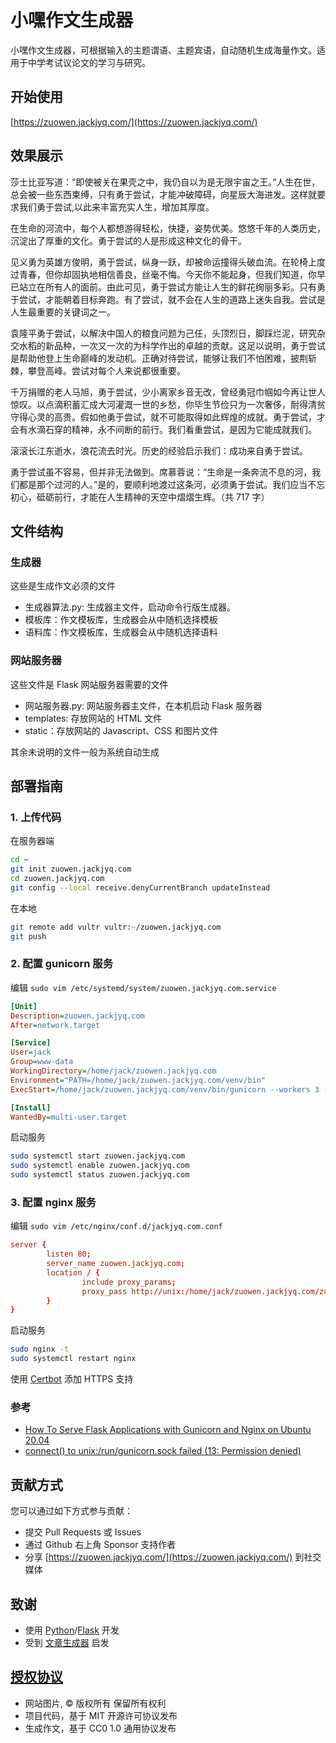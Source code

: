# 小嘿作文生成器

小嘿作文生成器，可根据输入的主题谓语、主题宾语，自动随机生成海量作文。适用于中学考试议论文的学习与研究。

## 开始使用

[https://zuowen.jackjyq.com/](https://zuowen.jackjyq.com/)

## 效果展示

> >

莎士比亚写道：“即使被关在果壳之中，我仍自以为是无限宇宙之王。”人生在世，总会被一些东西束缚，只有勇于尝试，才能冲破障碍，向星辰大海进发。这样就要求我们勇于尝试,以此来丰富充实人生，增加其厚度。

在生命的河流中，每个人都想游得轻松，快捷，姿势优美。悠悠千年的人类历史，沉淀出了厚重的文化。勇于尝试的人是形成这种文化的骨干。

见义勇为英雄方俊明，勇于尝试，纵身一跃，却被命运撞得头破血流。在轮椅上度过青春，但你却固执地相信善良，丝毫不悔。今天你不能起身，但我们知道，你早已站立在所有人的面前。由此可见，勇于尝试方能让人生的鲜花绚丽多彩。只有勇于尝试，才能朝着目标奔跑。有了尝试，就不会在人生的道路上迷失自我。尝试是人生最重要的关键词之一。

袁隆平勇于尝试，以解决中国人的粮食问题为己任，头顶烈日，脚踩烂泥，研究杂交水稻的新品种，一次又一次的为科学作出的卓越的贡献。这足以说明，勇于尝试是帮助他登上生命巅峰的发动机。正确对待尝试，能够让我们不怕困难，披荆斩棘，攀登高峰。尝试对每个人来说都很重要。

千万捐赠的老人马旭，勇于尝试，少小离家乡音无改，曾经勇冠巾帼如今再让世人惊叹。以点滴积蓄汇成大河灌溉一世的乡愁，你毕生节俭只为一次奢侈，耐得清贫守得心灵的高贵。假如他勇于尝试，就不可能取得如此辉煌的成就。勇于尝试，才会有水滴石穿的精神，永不间断的前行。我们看重尝试，是因为它能成就我们。

滚滚长江东逝水，浪花流去时光。历史的经验启示我们：成功来自勇于尝试。

勇于尝试虽不容易，但并非无法做到。席慕蓉说：“生命是一条奔流不息的河，我们都是那个过河的人。”是的，要顺利地渡过这条河，必须勇于尝试。我们应当不忘初心，砥砺前行，才能在人生精神的天空中熠熠生辉。（共 717 字）

## 文件结构

### 生成器

这些是生成作文必须的文件

- 生成器算法.py: 生成器主文件，启动命令行版生成器。
- 模板库：作文模板库，生成器会从中随机选择模板
- 语料库：作文模板库，生成器会从中随机选择语料

### 网站服务器

这些文件是 Flask 网站服务器需要的文件

- 网站服务器.py: 网站服务器主文件，在本机启动 Flask 服务器
- templates: 存放网站的 HTML 文件
- static：存放网站的 Javascript、CSS 和图片文件

其余未说明的文件一般为系统自动生成

## 部署指南

### 1. 上传代码

在服务器端

```zsh
cd ~
git init zuowen.jackjyq.com
cd zuowen.jackjyq.com
git config --local receive.denyCurrentBranch updateInstead
```

在本地

```zsh
git remote add vultr vultr:~/zuowen.jackjyq.com
git push
```

### 2. 配置 gunicorn 服务

编辑 `sudo vim /etc/systemd/system/zuowen.jackjyq.com.service`

```ini
[Unit]
Description=zuowen.jackjyq.com
After=network.target

[Service]
User=jack
Group=www-data
WorkingDirectory=/home/jack/zuowen.jackjyq.com
Environment="PATH=/home/jack/zuowen.jackjyq.com/venv/bin"
ExecStart=/home/jack/zuowen.jackjyq.com/venv/bin/gunicorn --workers 3 --bind unix:zuowen.jackjyq.com.sock -m 007 --reload 网站服务器:app

[Install]
WantedBy=multi-user.target
```

启动服务

```zsh
sudo systemctl start zuowen.jackjyq.com
sudo systemctl enable zuowen.jackjyq.com
sudo systemctl status zuowen.jackjyq.com
```

### 3. 配置 nginx 服务

编辑 `sudo vim /etc/nginx/conf.d/jackjyq.com.conf`

```conf
server {
        listen 80;
        server_name zuowen.jackjyq.com;
        location / {
                include proxy_params;
                proxy_pass http://unix:/home/jack/zuowen.jackjyq.com/zuowen.jackjyq.com.sock;
        }
}
```

启动服务

```zsh
sudo nginx -t
sudo systemctl restart nginx
```

使用 [Certbot](https://certbot.eff.org/instructions?ws=nginx&os=ubuntufocal) 添加 HTTPS 支持

### 参考

-  [How To Serve Flask Applications with Gunicorn and Nginx on Ubuntu 20.04](https://www.digitalocean.com/community/tutorials/how-to-serve-flask-applications-with-gunicorn-and-nginx-on-ubuntu-20-04)
- [connect() to unix:/run/gunicorn.sock failed (13: Permission denied)](https://www.digitalocean.com/community/tutorials/how-to-set-up-django-with-postgres-nginx-and-gunicorn-on-ubuntu-20-04)

## 贡献方式

您可以通过如下方式参与贡献：

- 提交 Pull Requests 或 Issues
- 通过 Github 右上角 Sponsor 支持作者
- 分享 [https://zuowen.jackjyq.com/](https://zuowen.jackjyq.com/) 到社交媒体

## 致谢

- 使用 [Python](https://www.python.org/)/[Flask](https://flask.palletsprojects.com/en/1.1.x/) 开发
- 受到 [文章生成器](https://github.com/suulnnka/BullshitGenerator) 启发

## [授权协议](./LICENSE)

- 网站图片, &copy; 版权所有 保留所有权利
- 项目代码，基于 MIT 开源许可协议发布
- 生成作文，基于 CC0 1.0 通用协议发布
